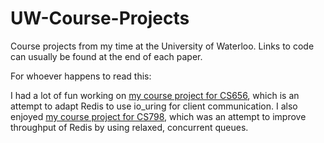 # UW-Course-Projects
Course projects from my time at the University of Waterloo.
Links to code can usually be found at the end of each paper.


For whoever happens to read this:

I had a lot of fun working on [my course project for CS656](https://github.com/bryantcurto/UW-Course-Projects/blob/master/fall2020/cs656-Computer-Networks/cs656.pdf), which is an attempt to adapt Redis to use io_uring for client communication.
I also enjoyed [my course project for CS798](https://github.com/bryantcurto/UW-Course-Projects/blob/master/winter2021/cs798-Multicore-Programming/cs798.pdf), which was an attempt to improve throughput of Redis by using relaxed, concurrent queues.
